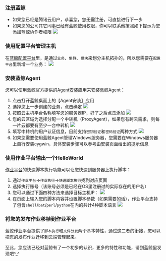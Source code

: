 ### 注册蓝鲸
- 如果您已经是腾讯云用户，恭喜您，您无需注册，可直接进行下一步
- 如果您的公司其它同事已经有蓝鲸使用权限，你可以联系他按照如下提示为您添加蓝鲸协作者权限
![](//mccdn.qcloud.com/static/img/9d3447aa5fea73dafb892cabe79520f6/image.jpg)

### 使用配置平台管理主机
在[蓝鲸配置平台](http://o.qcloud.com/console?app=cc-new)里，是通过`业务`、`集群`、`模块`来划分主机拓扑的，所以您需要在`配置平台`里新增一个业务：
![](//mccdn.qcloud.com/static/img/d0f107a20cefd79f09a860dffe5ae604/image.png)

### 安装蓝鲸Agent
您可以使用蓝鲸官方提供的[Agent安装](http://o.qcloud.com/console?app=iagent)应用来安装蓝鲸Agent：
1. 点击打开蓝鲸桌面上的【Agent安装】应用
2. 选择您上一步创建的业务，点击确定
![](//mccdn.qcloud.com/static/img/fa0b8cf8c93cd9ab39d83c92f6523e5b/image.jpg)
3. 按照云主机平台名称填写您的服务器IP，好了之后点击添加
![](//mccdn.qcloud.com/static/img/b1d4b9e45cf4e3e68df15b027f28ca8e/image.png)
4. 您的云区域为选择分配一个中转机（ProxyAgent），如果您有跨云需求，则每一片云都要有至少一台中转机
![](//mccdn.qcloud.com/static/img/4dc13adf1c3c9929bcdd6735145f103b/image.jpg)
5. 填写中转机的用户认证信息，目前支持`密钥验证`和`密码验证`两种方式
![](//mccdn.qcloud.com/static/img/633ff4d98a2e01e310ec808b313f4263/image.png)
6. 如果您需要使用蓝鲸Agent管理Windows服务器，您需要在Windows服务器上自行安装cygwin，具体安装步骤可以参考由安装页面给出的提示信息

### 使用作业平台输出一个HelloWorld
[作业平台](http://o.qcloud.com/console?app=job)的快速脚本执行功能可以让您快速到服务器上执行脚本：
1. 通过`作业平台`->`作业执行`->`快速脚本执行`找到对应页面
2. 选择执行账号（该账号必须是已经在OS里注册过的实际存在的用户名）
3. 您可以通过下面四种方法来选择目标主机IP：
![](//mccdn.qcloud.com/static/img/82d9a8e36c5ad243ae80792f153253c3/image.jpg)
4. 在页面上输入您的脚本内容并设置脚本参数（如果需要的话），作业平台支持了包含`shell`/`bat`/`perl`/`python`在内的共计4种脚本语言
![](//mccdn.qcloud.com/static/img/93dfd4275943b3948ff2d811e0b6bec1/image.jpg)

### 将您的发布作业移植到作业平台
蓝鲸作业平台提供了`脚本执行`和`文件分发`两个基本特性，通过这二者的衔接，您可以把您的发布作业迁移到云端管理起来。

至此，您应该已经对蓝鲸有了一个初步的认识，更多的特性和功能，请到蓝鲸里发现吧^_^